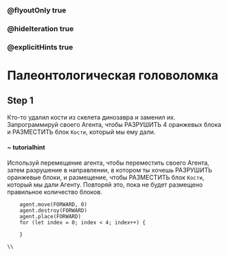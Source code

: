 ### @flyoutOnly true
### @hideIteration true
### @explicitHints true

# Палеонтологическая головоломка

## Step 1
Кто-то удалил кости из скелета динозавра и заменил их. Запрограммируй своего Агента, чтобы РАЗРУШИТЬ 4 оранжевых блока и РАЗМЕСТИТЬ блок `Кости`, который мы ему дали.

#### ~ tutorialhint
Используй перемещение агента, чтобы переместить своего Агента, затем разрушение в направлении, в котором ты хочешь РАЗРУШИТЬ оранжевые блоки, и размещение, чтобы РАЗМЕСТИТЬ блок `Кости`, который мы дали Агенту. Повторяй это, пока не будет размещено правильное количество блоков.

```ghost
    agent.move(FORWARD, 0)
    agent.destroy(FORWARD)
    agent.place(FORWARD)
    for (let index = 0; index < 4; index++) {
    	
    }
```
```template
\\
```
```package
```

